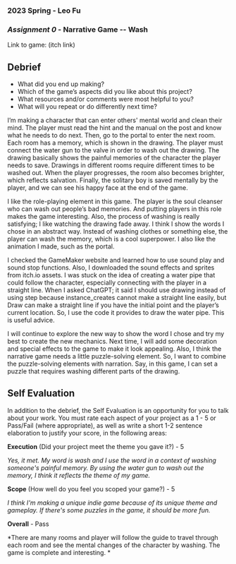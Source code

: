 ### **2023 Spring** - Leo Fu
### *Assignment 0* - Narrative Game -- Wash
Link to game: (itch link)


## **Debrief**
- What did you end up making?
- Which of the game’s aspects did you like about this project?
- What resources and/or comments were most helpful to you?
- What will you repeat or do differently next time?

I’m making a character that can enter others' mental world and clean their mind. The player must read the hint and the manual on the post and know what he needs to do next. Then, go to the portal to enter the next room. Each room has a memory, which is shown in the drawing. The player must connect the water gun to the valve in order to wash out the drawing. The drawing basically shows the painful memories of the character the player needs to save. Drawings in different rooms require different times to be washed out. When the player progresses, the room also becomes brighter, which reflects salvation. Finally, the solitary boy is saved mentally by the player, and we can see his happy face at the end of the game.

I like the role-playing element in this game. The player is the soul cleanser who can wash out people’s bad memories. And putting players in this role makes the game interesting. Also, the process of washing is really satisfying; I like watching the drawing fade away. I think I show the words I chose in an abstract way. Instead of washing clothes or something else, the player can wash the memory, which is a cool superpower. I also like the animation I made, such as the portal.

I checked the GameMaker website and learned how to use sound play and sound stop functions. Also, I downloaded the sound effects and sprites from itch.io assets. I was stuck on the idea of creating a water pipe that could follow the character, especially connecting with the player in a straight line. When I asked ChatGPT; it said I should use drawing instead of using step because instance_creates cannot make a straight line easily, but Draw can make a straight line if you have the initial point and the player’s current location. So, I use the code it provides to draw the water pipe. This is useful advice.

I will continue to explore the new way to show the word I chose and try my best to create the new mechanics. Next time, I will add some decoration and special effects to the game to make it look appealing. Also, I think the narrative game needs a little puzzle-solving element. So, I want to combine the puzzle-solving elements with narration. Say, in this game, I can set a puzzle that requires washing different parts of the drawing.






## **Self Evaluation**
In addition to the debrief, the Self Evaluation is an opportunity for you to talk about your work. You must rate each aspect of your project as a 1 - 5 or Pass/Fail (where appropriate), as well as write a short 1-2 sentence elaboration to justify your score, in the following areas:


**Execution** (Did your project meet the theme you gave it?) - 5

*Yes, it met. My word is wash and I use the word in a context of washing someone's painful memory. By using the water gun to wash out the memory, I think it reflects the theme of my game.*


**Scope** (How well do you feel you scoped your game?) - 5


*I think I'm making a unique indie game because of its unique theme and gameplay. If there's some puzzles in the game, it should be more fun.*


**Overall** - Pass


*There are many rooms and player will follow the guide to travel through each room and see the mental changes of the character by washing. The game is complete and interesting. *
